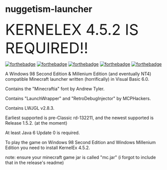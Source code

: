 # nuggetism-launcher

<font size="+5">KERNELEX 4.5.2 IS REQUIRED!!</font>

[![forthebadge](https://forthebadge.com/images/badges/0-percent-optimized.svg)](https://forthebadge.com)
[![forthebadge](https://forthebadge.com/images/badges/you-didnt-ask-for-this.svg)](https://forthebadge.com)
[![forthebadge](https://forthebadge.com/images/badges/just-plain-nasty.svg)](https://forthebadge.com)
[![forthebadge](https://forthebadge.com/images/badges/contains-tasty-spaghetti-code.svg)](https://forthebadge.com)
[![forthebadge](https://forthebadge.com/images/badges/code-sucks-it-works.svg)](https://forthebadge.com)

A Windows 98 Second Edition & Millenium Edition (and eventually NT4) compatible Minecraft launcher written (horrifically) in Visual Basic 6.0.

Contains the "Minecraftia" font by Andrew Tyler.

Contains "LaunchWrapper" and "RetroDebugInjector" by MCPHackers.

Contains LWJGL v2.8.3.

Earliest supported is pre-Classic rd-132211, and the newest supported is Release 1.5.2. (at the moment)

At least Java 6 Update 0 is required.

To play the game on Windows 98 Second Edition and Windows Millenium Edition you need to install KernelEx 4.5.2.

note: ensure your minecraft game jar is called "mc.jar" (i forgot to include that in the release's readme)
